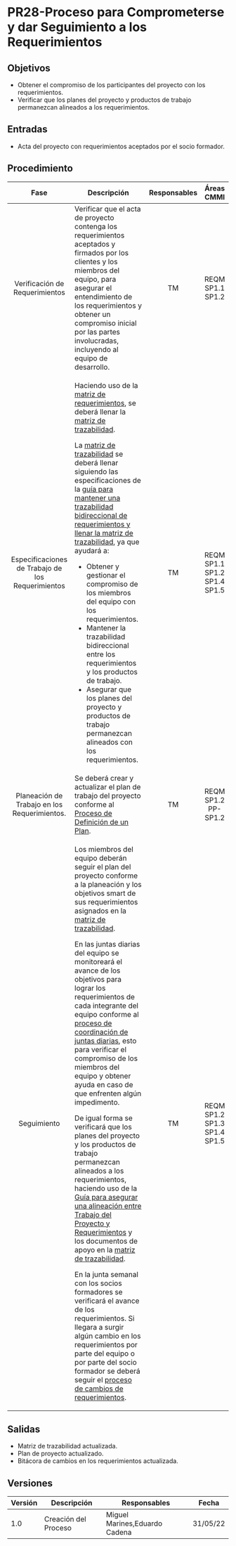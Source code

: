 # PR28-Proceso para Comprometerse y dar Seguimiento a los Requerimientos

## Objetivos

- Obtener el compromiso de los participantes del proyecto con los requerimientos.
- Verificar que los planes del proyecto y productos de trabajo permanezcan alineados a los requerimientos.

## Entradas

- Acta del proyecto con requerimientos aceptados por el socio formador.

## Procedimiento

<table>
    <thead>
        <th>Fase</th>
        <th>Descripción</th>
        <th>Responsables</th>
        <th>Áreas CMMI</th>
    </thead>

<tbody>
    <tr>
      <td align="center">Verificación de Requerimientos</td>
      <td>
        Verificar que el acta de proyecto contenga los requerimientos aceptados y firmados por los clientes y los miembros del equipo, para asegurar el entendimiento de los requerimientos y obtener un compromiso inicial por las partes involucradas, incluyendo al equipo de desarrollo.
      </td>
      <td align="center">TM</td>
      <td align="center">
        REQM SP1.1 SP1.2
      </td>
    </tr>
    <tr>
      <td align="center">Especificaciones de Trabajo de los Requerimientos</td>
      <td>
        <p>Haciendo uso de la <a href="https://docs.google.com/spreadsheets/d/11OaXOIKOSZBmrvOixvXbKgw52T1T1gbE/edit?usp=sharing&ouid=106849915620954344417&rtpof=true&sd=true">matriz de requerimientos</a>, se deberá llenar la <a href="https://docs.google.com/spreadsheets/d/1xrGxtTsHEZNYGSpj30Vu8-2HpCjnsOoA/edit?usp=sharing&ouid=106849915620954344417&rtpof=true&sd=true">matriz de trazabilidad</a>.</p>
        <p>La <a href="https://docs.google.com/spreadsheets/d/1xrGxtTsHEZNYGSpj30Vu8-2HpCjnsOoA/edit?usp=sharing&ouid=106849915620954344417&rtpof=true&sd=true">matriz de trazabilidad</a> se deberá llenar siguiendo las especificaciones de la <a href="https://mutateinc.github.io/Guias/GU11">guía para mantener una trazabilidad bidireccional de requerimientos y llenar la matriz de trazabilidad</a>, ya que ayudará a:</p>
        <ul>
          <li>Obtener y gestionar el compromiso de los miembros del equipo con los requerimientos.</li>
          <li>Mantener la trazabilidad bidireccional entre los requerimientos y los productos de trabajo.</li>
          <li>Asegurar que los planes del proyecto y productos de trabajo permanezcan alineados con los requerimientos.</li>
        </ul>
      </td>
      <td align="center">TM</td>
      <td align="center">
        REQM SP1.1 SP1.2 SP1.4 SP1.5
      </td>
    </tr>
    <tr>
      <td align="center">Planeación de Trabajo en los Requerimientos.</td>
      <td>
      Se deberá crear y actualizar el plan de trabajo del proyecto conforme al <a href="https://mutateinc.github.io/Procesos/PR06/">Proceso de Definición de un Plan</a>.
      </td>
      <td align="center">TM</td>
      <td align="center">
        REQM SP1.2
        PP-SP1.2
      </td>
    </tr>
    <tr>
      <td align="center">Seguimiento</td>
      <td>
        <p>Los miembros del equipo deberán seguir el plan del proyecto conforme a la planeación y los objetivos smart de sus requerimientos asignados en la <a href="https://docs.google.com/spreadsheets/d/1xrGxtTsHEZNYGSpj30Vu8-2HpCjnsOoA/edit?usp=sharing&ouid=106849915620954344417&rtpof=true&sd=true">matriz de trazabilidad</a>.</p>
        <p>En las juntas diarias del equipo se monitoreará el avance de los objetivos para lograr los requerimientos de cada integrante del equipo conforme al <a href="https://mutateinc.github.io/Procesos/PR19/">proceso de coordinación de juntas diarias</a>, esto para verificar el compromiso de los miembros del equipo y obtener ayuda en caso de que enfrenten algún impedimento.</p>
        <p>De igual forma se verificará que los planes del proyecto y los productos de trabajo permanezcan alineados a los requerimientos, haciendo uso de la <a href="https://mutateinc.github.io/Guias/GU13">Guía para asegurar una alineación entre Trabajo del Proyecto y Requerimientos</a> y los documentos de apoyo en la <a href="https://docs.google.com/spreadsheets/d/1xrGxtTsHEZNYGSpj30Vu8-2HpCjnsOoA/edit?usp=sharing&ouid=106849915620954344417&rtpof=true&sd=true">matriz de trazabilidad</a>.</p>
        <p>En la junta semanal con los socios formadores se verificará el avance de los requerimientos. Si llegara a surgir algún cambio en los requerimientos por parte del equipo o por parte del socio formador se deberá seguir el <a href="https://mutateinc.github.io/Procesos/PR10">proceso de cambios de requerimientos</a>.</p>
      </td>
      <td align="center">TM</td>
      <td align="center">
        REQM SP1.2 SP1.3 SP1.4 SP1.5
      </td>
    </tr>
  </tbody>
</table>

## Salidas

- Matriz de trazabilidad actualizada.
- Plan de proyecto actualizado.
- Bitácora de cambios en los requerimientos actualizada.

## Versiones

| Versión | Descripción          | Responsables                  | Fecha    |
| ------- | -------------------- | ----------------------------- | -------- |
| 1.0     | Creación del Proceso | Miguel Marines,Eduardo Cadena | 31/05/22 |
